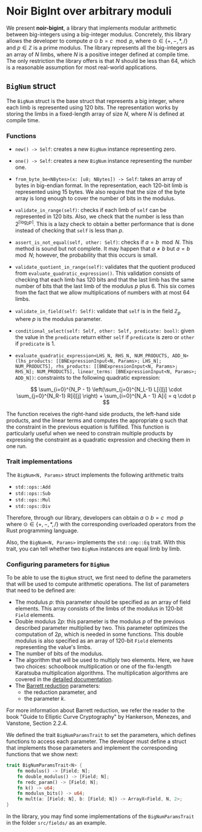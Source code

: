 # Noir BigInt over arbitrary moduli

We present **noir-bigint**, a library that implements modular arithmetic between big-integers using a big-integer modulus. Concretely, this library allows the developer to compute $a \odot b = c \mod p$, where $\odot \in \{+, -, *, / \}$ and $p \in \mathbb{Z}$ is a prime modulus. The library represents all the big-integers as an array of $N$ limbs, where $N$ is a positive integer defined at compile time. The only restriction the library offers is that $N$ should be less than 64, which is a reasonable assumption for most real-world applications.

## `BigNum` struct

The `BigNum` struct is the base struct that represents a big integer, where each limb is represented using 120 bits. The representation works by storing the limbs in a fixed-length array of size $N$, where $N$ is defined at compile time.

### Functions

- `new() -> Self`: creates a new `BigNum` instance representing zero.
- `one() -> Self`: creates a new `BigNum` instance representing the number one.
- `from_byte_be<NBytes>(x: [u8; NBytes]) -> Self`: takes an array of bytes in big-endian format. In the representation, each 120-bit limb is represented using 15 bytes. We also require that the size of the byte array is long enough to cover the number of bits in the modulus.
- `validate_in_range(self)`: checks if each limb of `self` can be represented in 120 bits. Also, we check that the number is less than $2^{\lceil \log_2 p \rceil}$. This is a lazy check to obtain a better performance that is done instead of checking that `self` is less than $p$.
- `assert_is_not_equal(self, other: Self)`: checks if $a = b \mod N$. This method is sound but not complete. It may happen that $a \neq b$ but $a = b \mod N$; however, the probability that this occurs is small.
- `validate_quotient_in_range(self)`: validates that the quotient produced from `evaluate_quadratic_expression()`. This validation consists of checking that each limb has 120 bits and that the last limb has the same number of bits that the last limb of the modulus $p$ plus 6. This six comes from the fact that we allow multiplications of numbers with at most 64 limbs.
- `validate_in_field(self: Self)`: validate that `self` is in the field $\mathbb{Z}_p$ where $p$ is the modulus parameter.
- `conditional_select(self: Self, other: Self, predicate: bool)`: given the value in the `predicate` return either `self` if `predicate` is zero or `other` if `predicate` is 1. 
- `evaluate_quadratic_expression<LHS_N, RHS_N, NUM_PRODUCTS, ADD_N>(lhs_products: [[BNExpressionInput<N, Params>; LHS_N]; NUM_PRODUCTS], rhs_products: [[BNExpressionInput<N, Params>; RHS_N]; NUM_PRODUCTS], linear_terms: [BNExpressionInput<N, Params>; ADD_N])`: constraints to the following quadratic expression:

    $$ \sum_{i=0}^{N_P - 1} \left(\sum_{j=0}^{N_L-1} L[i][j] \cdot \sum_{j=0}^{N_R-1} R[i][j] \right) + \sum_{i=0}^{N_A - 1} A[i] = q \cdot p $$
    
 The function receives the right-hand side products, the left-hand side products, and the linear terms and computes the appropriate $q$ such that the constraint in the previous equation is fulfilled. This function is particularly useful when we need to constrain multiple products by expressing the constraint as a quadratic expression and checking them in one run.


### Trait implementations

The `BigNum<N, Params>` struct implements the following arithmetic traits
- `std::ops::Add`
- `std::ops::Sub`
- `std::ops::Mul`
- `std::ops::Div`

Therefore, through our library, developers can obtain $a \odot b = c \mod p$ where $\odot \in \lbrace +, -, *, / \rbrace$ with the corresponding overloaded operators from the Rust programming language.

Also, the `BigNum<N, Params>` implements the `std::cmp::Eq` trait. With this trait, you can tell whether two `BigNum` instances are equal limb by limb.

### Configuring parameters for `BigNum`

To be able to use the `BigNum` struct, we first need to define the parameters that will be used to compute arithmetic operations. The list of parameters that need to be defined are:
- The modulus $p$: this parameter should be specified as an array of field elements. This array consists of the limbs of the modulus in 120-bit `Field` elements.
- Double modulus $2p$: this parameter is the modulus $p$ of the previous described parameter multiplied by two. This parameter optimizes the computation of $2p$, which is needed in some functions. This double modulus is also specified as an array of 120-bit `Field` elements representing the value's limbs.
- The number of bits of the modulus.
- The algorithm that will be used to multiply two elements. Here, we have two choices: schoolbook multiplication or one of the fix-length Karatsuba multiplication algorithms. The multiplication algorithms are covered in the [detailed documentation](https://github.com/hashcloak/noir-bigint/blob/main/DOCUMENTATION.md#multiplication).
- The [Barrett reduction](https://en.wikipedia.org/wiki/Barrett_reduction) parameters:
    - the reduction parameter, and 
    - the parameter $k$.

 For more information about Barrett reduction, we refer the reader to the book "Guide to Elliptic Curve Cryptography" by Hankerson, Menezes, and Vanstone, Section 2.2.4.

We defined the trait `BigNumParamsTrait` to set the parameters, which defines functions to access each parameter. The developer must define a struct that implements those parameters and implement the corresponding functions that we show next:

```rust
trait BigNumParamsTrait<N> {
    fn modulus() -> [Field; N];
    fn double_modulus() -> [Field; N];
    fn redc_param() -> [Field; N];
    fn k() -> u64;
    fn modulus_bits() -> u64;
    fn mult(a: [Field; N], b: [Field; N]) -> ArrayX<Field, N, 2>;
}
```

In the library, you may find some implementations of the `BigNumParamsTrait` in the folder `src/fields/` as an example. 
